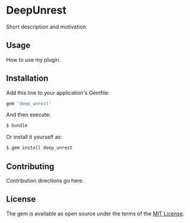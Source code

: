 # DeepUnrest
Short description and motivation.

## Usage
How to use my plugin.

## Installation
Add this line to your application's Gemfile:

```ruby
gem 'deep_unrest'
```

And then execute:
```bash
$ bundle
```

Or install it yourself as:
```bash
$ gem install deep_unrest
```

## Contributing
Contribution directions go here.

## License
The gem is available as open source under the terms of the [MIT License](http://opensource.org/licenses/MIT).
